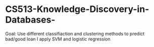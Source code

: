 # CS513-Knowledge-Discovery-in-Databases-
Goal: Use different classifiaction and clustering methods to predict bad/good loan
I apply SVM and logistic regression
